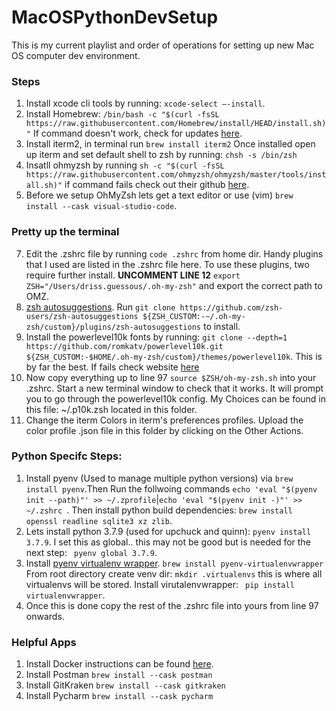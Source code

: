 # MacOSPythonDevSetup
This is my current playlist and order of operations for setting up new Mac OS computer dev environment.

### Steps
1. Install xcode cli tools by running: `xcode-select —-install`.
2. Install Homebrew: `/bin/bash -c "$(curl -fsSL https://raw.githubusercontent.com/Homebrew/install/HEAD/install.sh)"` If command doesn't work, check for updates [here](https://brew.sh).
3. Install iterm2, in terminal run `brew install iterm2` Once installed open up iterm and set default shell to zsh by running: `chsh -s /bin/zsh`
4. Insatll ohmyzsh by running `sh -c "$(curl -fsSL https://raw.githubusercontent.com/ohmyzsh/ohmyzsh/master/tools/install.sh)"` if command fails check out their github [here](https://github.com/ohmyzsh/ohmyzsh).
5. Before we setup OhMyZsh lets get a text editor or use (vim) `brew install --cask visual-studio-code`.

### Pretty up the terminal
7. Edit the .zshrc file by running `code .zshrc` from home dir. Handy plugins that I used are listed in the .zshrc file here. To use these plugins, two require further install. **UNCOMMENT LINE 12** `export ZSH="/Users/driss.guessous/.oh-my-zsh"` and export the correct path to OMZ.
8. [zsh autosuggestions](https://github.com/zsh-users/zsh-autosuggestions/blob/master/INSTALL.md). Run `git clone https://github.com/zsh-users/zsh-autosuggestions ${ZSH_CUSTOM:-~/.oh-my-zsh/custom}/plugins/zsh-autosuggestions` to install. 
9. Install the powerlevel10k fonts by running: `git clone --depth=1 https://github.com/romkatv/powerlevel10k.git ${ZSH_CUSTOM:-$HOME/.oh-my-zsh/custom}/themes/powerlevel10k`. This is by far the best. If fails check website [here](https://github.com/romkatv/powerlevel10k#oh-my-zsh)
10. Now copy everything up to line 97 `source $ZSH/oh-my-zsh.sh` into your .zshrc. Start a new terminal window to check that it works. It will prompt you to go through the powerlevel10k config. My Choices can be found in this file:  ~/.p10k.zsh located in this folder.
11. Change the iterm Colors in iterm's preferences profiles. Upload the color profile .json file in this folder by clicking on the Other Actions.

### Python Specifc Steps:
1. Install pyenv (Used to manage multiple python versions) via `brew install pyenv`.Then Run the follwoing commands `echo 'eval "$(pyenv init --path)"' >> ~/.zprofile`|`echo 'eval "$(pyenv init -)"' >> ~/.zshrc `. Then install python build dependencies: `brew install openssl readline sqlite3 xz zlib`. 
2. Lets install python 3.7.9 (used for upchuck and quinn): `pyenv install 3.7.9`. I set this as global.. this may not be good but is needed for the next step: ` pyenv global 3.7.9`.
3. Install [pyenv virtualenv wrapper](https://github.com/pyenv/pyenv-virtualenvwrapper). `brew install pyenv-virtualenvwrapper` From root directory create venv dir: `mkdir .virtualenvs` this is where all virtualenvs will be stored. Install virutalenvwrapper: ` pip install virtualenvwrapper`.
4. Once this is done copy the rest of the .zshrc file into yours from line 97 onwards.

### Helpful Apps
1. Install Docker instructions can be found [here](https://docs.docker.com/desktop/mac/install/).
2. Install Postman `brew install --cask postman`
3. Install GitKraken `brew install --cask gitkraken`
4. Install Pycharm `brew install --cask pycharm`
